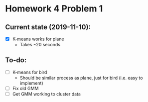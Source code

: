 # Homework 4 Problem 1

## Current state (2019-11-10):

- [X] K-means works for plane
   - Takes ~20 seconds

## To-do:

- [ ] K-means for bird
   - Should be similar process as plane, just for bird (i.e. easy to implement)
- [ ] Fix old GMM
- [ ] Get GMM working to cluster data
